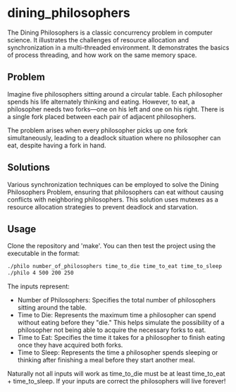 # dining_philosophers
The Dining Philosophers is a classic concurrency problem in computer science. It illustrates the challenges of resource allocation and synchronization in a multi-threaded environment. It demonstrates the basics of process threading, and how work on the same memory space.

## Problem
Imagine five philosophers sitting around a circular table. Each philosopher spends his life alternately thinking and eating. However, to eat, a philosopher needs two forks—one on his left and one on his right. There is a single fork placed between each pair of adjacent philosophers.

The problem arises when every philosopher picks up one fork simultaneously, leading to a deadlock situation where no philosopher can eat, despite having a fork in hand.

## Solutions
Various synchronization techniques can be employed to solve the Dining Philosophers Problem, ensuring that philosophers can eat without causing conflicts with neighboring philosophers. This solution uses mutexes as a resource allocation strategies to prevent deadlock and starvation.

## Usage
Clone the repository and 'make'.
You can then test the project using the executable in the format: 
  ```bash
./philo number_of_philosophers time_to_die time_to_eat time_to_sleep
./philo 4 500 200 250
  ```
The inputs represent:
* Number of Philosophers: Specifies the total number of philosophers sitting around the table.
* Time to Die: Represents the maximum time a philosopher can spend without eating before they "die." This helps simulate the possibility of a philosopher not being able to acquire the necessary forks to eat.
* Time to Eat: Specifies the time it takes for a philosopher to finish eating once they have acquired both forks.
* Time to Sleep: Represents the time a philosopher spends sleeping or thinking after finishing a meal before they start another meal.


Naturally not all inputs will work as time_to_die must be at least time_to_eat + time_to_sleep. If your inputs are correct the philosophers will live forever!
